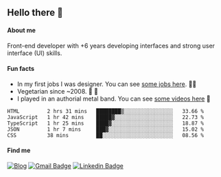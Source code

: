## Hello there 🤘

#### About me

Front-end developer with +6 years developing interfaces and strong user interface (UI) skills.

#### Fun facts

- In my first jobs I was designer. You can see [some jobs here](https://www.behance.net/edermunhoz1384). 👨‍💻
- Vegetarian since ~2008. 🌱 🍄
- I played in an authorial metal band. You can see [some videos here](https://www.youtube.com/watch?v=73xqyuybYWc&ab_channel=OrckOut) 🎸

<!--START_SECTION:waka-->
```text
HTML         2 hrs 31 mins   ████████▒░░░░░░░░░░░░░░░░   33.66 % 
JavaScript   1 hr 42 mins    █████▓░░░░░░░░░░░░░░░░░░░   22.73 % 
TypeScript   1 hr 25 mins    ████▓░░░░░░░░░░░░░░░░░░░░   18.87 % 
JSON         1 hr 7 mins     ███▓░░░░░░░░░░░░░░░░░░░░░   15.02 % 
CSS          38 mins         ██░░░░░░░░░░░░░░░░░░░░░░░   08.56 % 
```
<!--END_SECTION:waka-->

#### Find me

[![Blog](https://img.shields.io/badge/blog-https%3A%2F%2Federmunhozsantos.com%2F-orange)](https://edermunhozsantos.netlify.app/)
[![Gmail Badge](https://img.shields.io/badge/-edermunhozsantos@gmail.com-c14438?style=flat-square&logo=Gmail&logoColor=white&link=mailto:edermunhozsantos@gmail.com)](mailto:edermunhozsantos@gmail.com)
[![Linkedin Badge](https://img.shields.io/badge/-LinkedIn-blue?style=flat-square&logo=Linkedin&logoColor=white&link=eder-munhoz-dos-santos-52965b66)](https://www.linkedin.com/in/eder-munhoz-dos-santos-52965b66)
